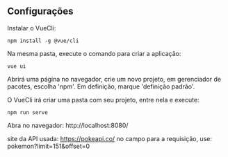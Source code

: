 ## Configurações
Instalar o VueCli:

```
npm install -g @vue/cli
```
Na mesma pasta, execute o comando para criar a aplicação:
```
vue ui
```
Abrirá uma página no navegador, crie um novo projeto, em gerenciador de pacotes, escolha 'npm'. Em definição, marque 'definição padrão'.

O VueCli irá criar uma pasta com seu projeto, entre nela e execute:

```
npm run serve
```
Abra no navegador: http://localhost:8080/

site da API usada: https://pokeapi.co/
no campo para a requisição, use: pokemon?limit=151&offset=0
